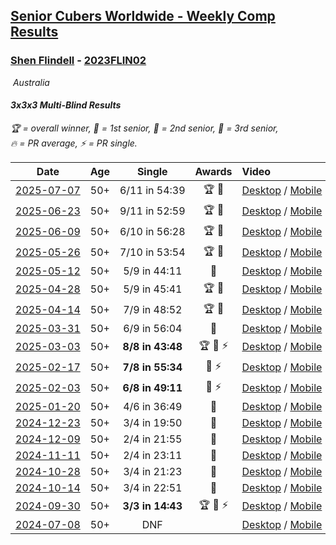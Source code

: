 <style>table {white-space: nowrap;}</style>
<link rel="stylesheet" type="text/css" href="/scw-comp/css/flags.css" />

## [Senior Cubers Worldwide - Weekly Comp Results](/scw-comp/results/)
### [Shen Flindell](README.md) - [2023FLIN02](https://www.worldcubeassociation.org/persons/2023FLIN02?event=333mbf)

<i class="flag flag-AU" />&nbsp;Australia

#### 3x3x3 Multi-Blind Results

<span style="white-space: nowrap;">🏆 = overall winner</span>, <span style="white-space: nowrap;">🥇 = 1st senior</span>, <span style="white-space: nowrap;">🥈 = 2nd senior</span>, <span style="white-space: nowrap;">🥉 = 3rd senior</span>, <span style="white-space: nowrap;">🔥 = PR average</span>, <span style="white-space: nowrap;">⚡ = PR single</span>.

| Date | Age | Single | Awards | Video |
| :--: | :--: | :--: | :--: | :-- |
| [2025-07-07](../../results/2025-07-07/333mbf.md) | 50+ | 6/11 in 54:39 | 🏆 🥇 | [Desktop](https://www.facebook.com/events/1420769135914941/permalink/1428262031832318) / [Mobile](https://m.facebook.com/events/1420769135914941?view=permalink&id=1428262031832318) |
| [2025-06-23](../../results/2025-06-23/333mbf.md) | 50+ | 9/11 in 52:59 | 🏆 🥇 | [Desktop](https://www.facebook.com/events/994228242590739/permalink/1003539001659663) / [Mobile](https://m.facebook.com/events/994228242590739?view=permalink&id=1003539001659663) |
| [2025-06-09](../../results/2025-06-09/333mbf.md) | 50+ | 6/10 in 56:28 | 🏆 🥇 | [Desktop](https://www.facebook.com/events/1930079484462571/permalink/1934876223982897) / [Mobile](https://m.facebook.com/events/1930079484462571?view=permalink&id=1934876223982897) |
| [2025-05-26](../../results/2025-05-26/333mbf.md) | 50+ | 7/10 in 53:54 | 🏆 🥇 | [Desktop](https://www.facebook.com/events/1664747170892797/permalink/1672519506782230) / [Mobile](https://m.facebook.com/events/1664747170892797?view=permalink&id=1672519506782230) |
| [2025-05-12](../../results/2025-05-12/333mbf.md) | 50+ | 5/9 in 44:11 | 🥈 | [Desktop](https://www.facebook.com/events/1722619755355276/permalink/1724004091883509) / [Mobile](https://m.facebook.com/events/1722619755355276?view=permalink&id=1724004091883509) |
| [2025-04-28](../../results/2025-04-28/333mbf.md) | 50+ | 5/9 in 45:41 | 🏆 🥇 | [Desktop](https://www.facebook.com/events/1232268805133816/permalink/1239107821116581) / [Mobile](https://m.facebook.com/events/1232268805133816?view=permalink&id=1239107821116581) |
| [2025-04-14](../../results/2025-04-14/333mbf.md) | 50+ | 7/9 in 48:52 | 🏆 🥇 | [Desktop](https://www.facebook.com/events/992681989239035/permalink/998333965340504) / [Mobile](https://m.facebook.com/events/992681989239035?view=permalink&id=998333965340504) |
| [2025-03-31](../../results/2025-03-31/333mbf.md) | 50+ | 6/9 in 56:04 | 🥉 | [Desktop](https://www.facebook.com/events/2866513110195828/permalink/2870192449827894) / [Mobile](https://m.facebook.com/events/2866513110195828?view=permalink&id=2870192449827894) |
| [2025-03-03](../../results/2025-03-03/333mbf.md) | 50+ | **8/8 in 43:48** | 🏆 🥇 ⚡ | [Desktop](https://www.facebook.com/events/3961748167376856/permalink/3971161813102158) / [Mobile](https://m.facebook.com/events/3961748167376856?view=permalink&id=3971161813102158) |
| [2025-02-17](../../results/2025-02-17/333mbf.md) | 50+ | **7/8 in 55:34** | 🥈 ⚡ | [Desktop](https://www.facebook.com/745394767/videos/1134942034794390) / [Mobile](https://m.facebook.com/745394767/videos/1134942034794390) |
| [2025-02-03](../../results/2025-02-03/333mbf.md) | 50+ | **6/8 in 49:11** | 🥉 ⚡ | [Desktop](https://www.facebook.com/745394767/videos/2085828261854550) / [Mobile](https://m.facebook.com/745394767/videos/2085828261854550) |
| [2025-01-20](../../results/2025-01-20/333mbf.md) | 50+ | 4/6 in 36:49 | 🥉 | [Desktop](https://www.facebook.com/745394767/videos/1122679875760490) / [Mobile](https://m.facebook.com/745394767/videos/1122679875760490) |
| [2024-12-23](../../results/2024-12-23/333mbf.md) | 50+ | 3/4 in 19:50 | 🥈 | [Desktop](https://www.facebook.com/745394767/videos/1109001773736569) / [Mobile](https://m.facebook.com/745394767/videos/1109001773736569) |
| [2024-12-09](../../results/2024-12-09/333mbf.md) | 50+ | 2/4 in 21:55 | 🥈 | [Desktop](https://www.facebook.com/745394767/videos/8981618361897687) / [Mobile](https://m.facebook.com/745394767/videos/8981618361897687) |
| [2024-11-11](../../results/2024-11-11/333mbf.md) | 50+ | 2/4 in 23:11 | 🥈 | [Desktop](https://www.facebook.com/745394767/videos/1103450244815611) / [Mobile](https://m.facebook.com/745394767/videos/1103450244815611) |
| [2024-10-28](../../results/2024-10-28/333mbf.md) | 50+ | 3/4 in 21:23 | 🥈 | [Desktop](https://www.facebook.com/745394767/videos/1783598902449589) / [Mobile](https://m.facebook.com/745394767/videos/1783598902449589) |
| [2024-10-14](../../results/2024-10-14/333mbf.md) | 50+ | 3/4 in 22:51 | 🥈 | [Desktop](https://www.facebook.com/745394767/videos/1247306849935652) / [Mobile](https://m.facebook.com/745394767/videos/1247306849935652) |
| [2024-09-30](../../results/2024-09-30/333mbf.md) | 50+ | **3/3 in 14:43** | 🏆 🥇 ⚡ | [Desktop](https://www.facebook.com/745394767/videos/1541570540568619) / [Mobile](https://m.facebook.com/745394767/videos/1541570540568619) |
| [2024-07-08](../../results/2024-07-08/333mbf.md) | 50+ | DNF |  | [Desktop](https://www.facebook.com/745394767/videos/983623900029606) / [Mobile](https://m.facebook.com/745394767/videos/983623900029606) |


<!-- Global site tag (gtag.js) - Google Analytics -->
<script async src="https://www.googletagmanager.com/gtag/js?id=UA-86348435-3"></script>
<script>window.dataLayer = window.dataLayer || []; function gtag() {dataLayer.push(arguments);} gtag('js', new Date()); gtag('config', 'UA-86348435-3');</script>
